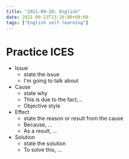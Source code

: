 ```yaml
---
title: "2021-09-20: English"
date: 2021-09-23T13:26:00+09:00
tags: ["English self-learning"]
---
```


# Practice ICES

* Issue
  - state the issue
  - I'm going to talk about
* Cause
  - state why
  - This is due to the fact,...
  - Objective style
* Effect
  - state the reason or result from the cause
  - Because, ...
  - As a result, ...
* Solution
  - state the solution
  - To solve this, ...

